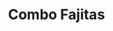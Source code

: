 ---
title: "Combo Fajitas"
price: "$16.00"
category: "Mexican-Cuisine"
img: "src/images/menu/burrito.jpg"
desc: "A combination of chicken and beef with grilled peppers and onions"
---